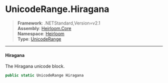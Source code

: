# UnicodeRange.Hiragana

> **Framework**: .NETStandard,Version=v2.1  
> **Assembly**: [Heirloom.Core][0]  
> **Namespace**: [Heirloom][0]  
> **Type**: [UnicodeRange][1]  

--------------------------------------------------------------------------------

#### Hiragana

The Hiragana unicode block.

```cs
public static UnicodeRange Hiragana
```

[0]: ..\Heirloom.Core.md
[1]: Heirloom.UnicodeRange.md
